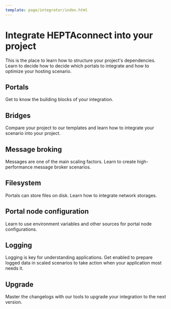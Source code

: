 ```yaml
---
template: page/integrator/index.html
---
```


# Integrate HEPTAconnect into your project

This is the place to learn how to structure your project's dependencies.
Learn to decide how to decide which portals to integrate and how to optimize your hosting scenario.


<!--open-c698b41020f74679a3e523e252260459-->

## Portals

Get to know the building blocks of your integration.

<!--close-c698b41020f74679a3e523e252260459-->


<!--open-ea9ab037bfc14ae9ac627c4d5fe09f6b-->

## Bridges

Compare your project to our templates and learn how to integrate your scenario into your project.

<!--close-ea9ab037bfc14ae9ac627c4d5fe09f6b-->


<!--open-ecc555b594ad495dbea9516de4f2dd5a-->

## Message broking

Messages are one of the main scaling factors.
Learn to create high-performance message broker scenarios.

<!--close-ecc555b594ad495dbea9516de4f2dd5a-->


<!--open-ae3649461943410bb2bbd332809a24fc-->

## Filesystem

Portals can store files on disk.
Learn how to integrate network storages.

<!--close-ae3649461943410bb2bbd332809a24fc-->


<!--open-101f47c2b1ad4966b4a5c52e0683e4b8-->

## Portal node configuration

Learn to use environment variables and other sources for portal node configurations.

<!--close-101f47c2b1ad4966b4a5c52e0683e4b8-->


<!--open-743edf56b0e34ad6b473821ae255cda9-->

## Logging

Logging is key for understanding applications.
Get enabled to prepare logged data in scaled scenarios to take action when your application most needs it.

<!--close-743edf56b0e34ad6b473821ae255cda9-->


<!--open-de16093434df4aafb5ca15fdb81fca24-->

## Upgrade

Master the changelogs with our tools to upgrade your integration to the next version.

<!--close-de16093434df4aafb5ca15fdb81fca24-->
